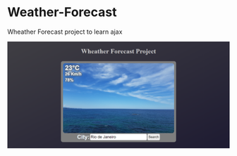 # Weather-Forecast
 Wheather Forecast project to learn ajax

![Picture of the Weather Forecast](Home.png)